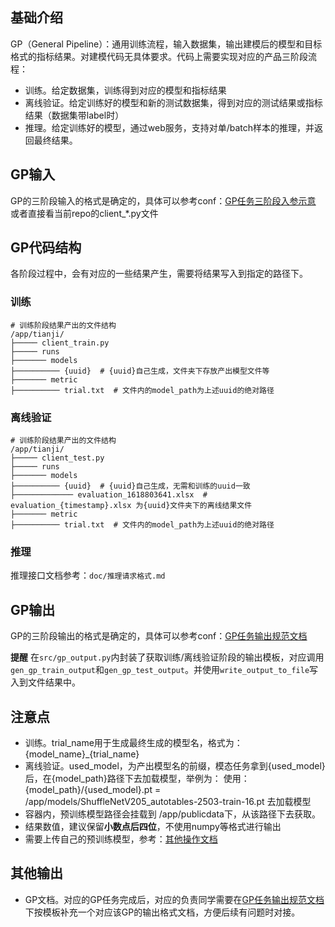 ## 基础介绍
GP（General Pipeline）：通用训练流程，输入数据集，输出建模后的模型和目标格式的指标结果。对建模代码无具体要求。代码上需要实现对应的产品三阶段流程：
- 训练。给定数据集，训练得到对应的模型和指标结果
- 离线验证。给定训练好的模型和新的测试数据集，得到对应的测试结果或指标结果（数据集带label时）
- 推理。给定训练好的模型，通过web服务，支持对单/batch样本的推理，并返回最终结果。

## GP输入
GP的三阶段输入的格式是确定的，具体可以参考conf：[GP任务三阶段入参示意](http://conf.deepwisdomai.com/pages/viewpage.action?pageId=27722593)
或者直接看当前repo的client_*.py文件

## GP代码结构
各阶段过程中，会有对应的一些结果产生，需要将结果写入到指定的路径下。
### 训练
```
# 训练阶段结果产出的文件结构
/app/tianji/
├───── client_train.py
├───── runs
├─────── models
├────────── {uuid}  # {uuid}自己生成，文件夹下存放产出模型文件等
├─────── metric
├────────── trial.txt  # 文件内的model_path为上述uuid的绝对路径
```
### 离线验证
```
# 训练阶段结果产出的文件结构
/app/tianji/
├───── client_test.py
├───── runs
├─────── models
├────────── {uuid}  # {uuid}自己生成，无需和训练的uuid一致
├───────────── evaluation_1618803641.xlsx  # evaluation_{timestamp}.xlsx 为{uuid}文件夹下的离线结果文件
├─────── metric
├────────── trial.txt  # 文件内的model_path为上述uuid的绝对路径
```

### 推理
推理接口文档参考：`doc/推理请求格式.md`
## GP输出
GP的三阶段输出的格式是确定的，具体可以参考conf：[GP任务输出规范文档](http://conf.deepwisdomai.com/pages/viewpage.action?pageId=20056840)

**提醒** 在`src/gp_output.py`内封装了获取训练/离线验证阶段的输出模板，对应调用`gen_gp_train_output`和`gen_gp_test_output`。并使用`write_output_to_file`写入到文件结果中。

## 注意点
- 训练。trial_name用于生成最终生成的模型名，格式为：{model_name}_{trial_name}
- 离线验证。used_model，为产出模型名的前缀，模态任务拿到{used_model}后，在{model_path}路径下去加载模型，举例为：
使用：{model_path}/{used_model}.pt = /app/models/ShuffleNetV205_autotables-2503-train-16.pt 去加载模型
- 容器内，预训练模型路径会挂载到 /app/publicdata下，从该路径下去获取。
- 结果数值，建议保留**小数点后四位**，不使用numpy等格式进行输出
- 需要上传自己的预训练模型，参考：[其他操作文档](http://conf.deepwisdomai.com/pages/viewpage.action?pageId=27722707)

## 其他输出
- GP文档。对应的GP任务完成后，对应的负责同学需要在[GP任务输出规范文档](http://conf.deepwisdomai.com/pages/viewpage.action?pageId=20056840)下按模板补充一个对应该GP的输出格式文档，方便后续有问题时对接。